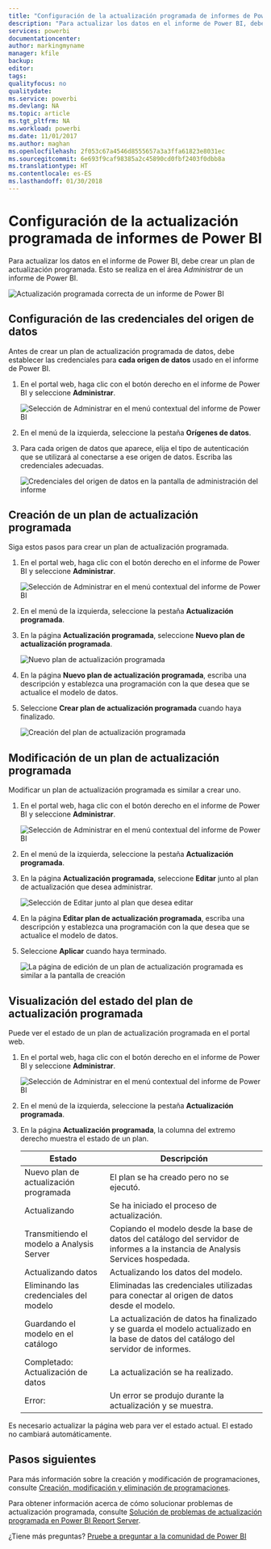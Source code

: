 ```yaml
---
title: "Configuración de la actualización programada de informes de Power BI"
description: "Para actualizar los datos en el informe de Power BI, debe crear un plan de actualización programada."
services: powerbi
documentationcenter: 
author: markingmyname
manager: kfile
backup: 
editor: 
tags: 
qualityfocus: no
qualitydate: 
ms.service: powerbi
ms.devlang: NA
ms.topic: article
ms.tgt_pltfrm: NA
ms.workload: powerbi
ms.date: 11/01/2017
ms.author: maghan
ms.openlocfilehash: 2f053c67a4546d8555657a3a3ffa61823e8031ec
ms.sourcegitcommit: 6e693f9caf98385a2c45890cd0fbf2403f0dbb8a
ms.translationtype: HT
ms.contentlocale: es-ES
ms.lasthandoff: 01/30/2018
---
```

# <a name="how-to-configure-power-bi-report-scheduled-refresh"></a>Configuración de la actualización programada de informes de Power BI
Para actualizar los datos en el informe de Power BI, debe crear un plan de actualización programada. Esto se realiza en el área *Administrar* de un informe de Power BI.

![Actualización programada correcta de un informe de Power BI](media/configure-scheduled-refresh/scheduled-refresh-success.png)

## <a name="configure-data-source-credentials"></a>Configuración de las credenciales del origen de datos
Antes de crear un plan de actualización programada de datos, debe establecer las credenciales para **cada origen de datos** usado en el informe de Power BI.

1. En el portal web, haga clic con el botón derecho en el informe de Power BI y seleccione **Administrar**.
   
    ![Selección de Administrar en el menú contextual del informe de Power BI](media/configure-scheduled-refresh/manage-power-bi-report.png)
2. En el menú de la izquierda, seleccione la pestaña **Orígenes de datos**.
3. Para cada origen de datos que aparece, elija el tipo de autenticación que se utilizará al conectarse a ese origen de datos. Escriba las credenciales adecuadas.
   
    ![Credenciales del origen de datos en la pantalla de administración del informe](media/configure-scheduled-refresh/data-source-credentials.png)

## <a name="creating-a-schedule-refresh-plan"></a>Creación de un plan de actualización programada
Siga estos pasos para crear un plan de actualización programada.

1. En el portal web, haga clic con el botón derecho en el informe de Power BI y seleccione **Administrar**.
   
    ![Selección de Administrar en el menú contextual del informe de Power BI](media/configure-scheduled-refresh/manage-power-bi-report.png)
2. En el menú de la izquierda, seleccione la pestaña **Actualización programada**.
3. En la página **Actualización programada**, seleccione **Nuevo plan de actualización programada**.
   
    ![Nuevo plan de actualización programada](media/configure-scheduled-refresh/new-scheduled-refresh-plan.png)
4. En la página **Nuevo plan de actualización programada**, escriba una descripción y establezca una programación con la que desea que se actualice el modelo de datos.
5. Seleccione **Crear plan de actualización programada** cuando haya finalizado.
   
    ![Creación del plan de actualización programada](media/configure-scheduled-refresh/create-scheduled-refresh-plan.png)

## <a name="modifying-a-schedule-refresh-plan"></a>Modificación de un plan de actualización programada
Modificar un plan de actualización programada es similar a crear uno.

1. En el portal web, haga clic con el botón derecho en el informe de Power BI y seleccione **Administrar**.
   
    ![Selección de Administrar en el menú contextual del informe de Power BI](media/configure-scheduled-refresh/manage-power-bi-report.png)
2. En el menú de la izquierda, seleccione la pestaña **Actualización programada**.
3. En la página **Actualización programada**, seleccione **Editar** junto al plan de actualización que desea administrar.
   
    ![Selección de Editar junto al plan que desea editar](media/configure-scheduled-refresh/edit-scheduled-refresh-plan.png)
4. En la página **Editar plan de actualización programada**, escriba una descripción y establezca una programación con la que desea que se actualice el modelo de datos.
5. Seleccione **Aplicar** cuando haya terminado.
   
    ![La página de edición de un plan de actualización programada es similar a la pantalla de creación](media/configure-scheduled-refresh/edit-scheduled-refresh-plan-page.png)

## <a name="viewing-the-status-of-schedule-refresh-plan"></a>Visualización del estado del plan de actualización programada
Puede ver el estado de un plan de actualización programada en el portal web.

1. En el portal web, haga clic con el botón derecho en el informe de Power BI y seleccione **Administrar**.
   
    ![Selección de Administrar en el menú contextual del informe de Power BI](media/configure-scheduled-refresh/manage-power-bi-report.png)
2. En el menú de la izquierda, seleccione la pestaña **Actualización programada**.
3. En la página **Actualización programada**, la columna del extremo derecho muestra el estado de un plan.
   
   | **Estado** | **Descripción** |
   | --- | --- |
   | Nuevo plan de actualización programada |El plan se ha creado pero no se ejecutó. |
   | Actualizando |Se ha iniciado el proceso de actualización. |
   | Transmitiendo el modelo a Analysis Server |Copiando el modelo desde la base de datos del catálogo del servidor de informes a la instancia de Analysis Services hospedada. |
   | Actualizando datos |Actualizando los datos del modelo. |
   | Eliminando las credenciales del modelo |Eliminadas las credenciales utilizadas para conectar al origen de datos desde el modelo. |
   | Guardando el modelo en el catálogo |La actualización de datos ha finalizado y se guarda el modelo actualizado en la base de datos del catálogo del servidor de informes. |
   | Completado: Actualización de datos |La actualización se ha realizado. |
   | Error: |Un error se produjo durante la actualización y se muestra. |

Es necesario actualizar la página web para ver el estado actual. El estado no cambiará automáticamente.

## <a name="next-steps"></a>Pasos siguientes
Para más información sobre la creación y modificación de programaciones, consulte [Creación, modificación y eliminación de programaciones](https://docs.microsoft.com/sql/reporting-services/subscriptions/create-modify-and-delete-schedules).

Para obtener información acerca de cómo solucionar problemas de actualización programada, consulte [Solución de problemas de actualización programada en Power BI Report Server](scheduled-refresh-troubleshoot.md).

¿Tiene más preguntas? [Pruebe a preguntar a la comunidad de Power BI](https://community.powerbi.com/)

